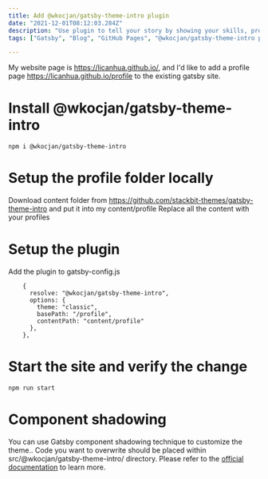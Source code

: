 ```yaml
---
title: Add @wkocjan/gatsby-theme-intro plugin
date: "2021-12-01T08:12:03.284Z"
description: "Use plugin to tell your story by showing your skills, projects and career path"
tags: ["Gatsby", "Blog", "GitHub Pages", "@wkocjan/gatsby-theme-intro plugin"]

---
```

My website page is https://licanhua.github.io/, and I'd like to add a profile page https://licanhua.github.io/profile to the existing gatsby site.

# Install @wkocjan/gatsby-theme-intro
```
npm i @wkocjan/gatsby-theme-intro
```

# Setup the profile folder locally
Download content folder from https://github.com/stackbit-themes/gatsby-theme-intro and put it into my content/profile
Replace all the content with your profiles

# Setup the plugin
Add the plugin to gatsby-config.js
```
    {
      resolve: "@wkocjan/gatsby-theme-intro",
      options: {
        theme: "classic",
        basePath: "/profile",
        contentPath: "content/profile"
      },
    },
```

# Start the site and verify the change
```
npm run start
```

# Component shadowing

You can use Gatsby component shadowing technique to customize the theme..
Code you want to overwrite should be placed within src/@wkocjan/gatsby-theme-intro/ directory.
Please refer to the [official documentation](https://www.gatsbyjs.com/docs/how-to/plugins-and-themes/shadowing/) to learn more.